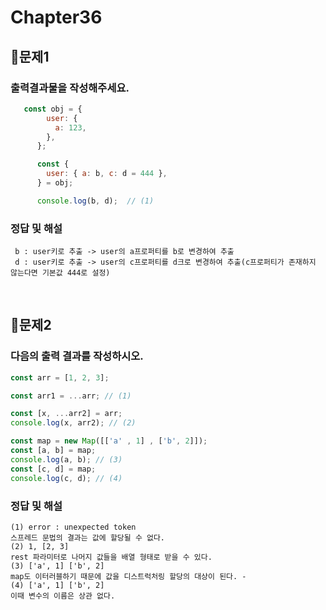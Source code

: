# Chapter36
## 📌문제1
### 출력결과물을 작성해주세요.
```js
   const obj = {
        user: {
          a: 123,
        },
      };

      const {
        user: { a: b, c: d = 444 },
      } = obj;

      console.log(b, d);  // (1)
```
### 정답 및 해설
```
 b : user키로 추출 -> user의 a프로퍼티를 b로 변경하여 추출
 d : user키로 추출 -> user의 c프로퍼티를 d크로 변경하여 추출(c프로퍼티가 존재하지 않는다면 기본값 444로 설정)
```
<br>

## 📌문제2
### 다음의 출력 결과를 작성하시오.

```js
const arr = [1, 2, 3];

const arr1 = ...arr; // (1)

const [x, ...arr2] = arr; 
console.log(x, arr2); // (2)

const map = new Map([['a' , 1] , ['b', 2]]);
const [a, b] = map;
console.log(a, b); // (3)
const [c, d] = map;
console.log(c, d); // (4)

```
### 정답 및 해설
```
(1) error : unexpected token
스프레드 문법의 결과는 값에 할당될 수 없다.
(2) 1, [2, 3]
rest 파라미터로 나머지 값들을 배열 형태로 받을 수 있다.
(3) ['a', 1] ['b', 2]
map도 이터러블하기 때문에 값을 디스트럭처링 할당의 대상이 된다. -
(4) ['a', 1] ['b', 2]
이때 변수의 이름은 상관 없다.

```

<br>
